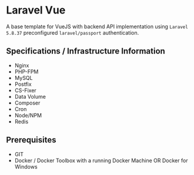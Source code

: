 # Laravel Vue
A base template for VueJS with backend API implementation using `Laravel 5.8.37` preconfigured `laravel/passport` authentication.

## Specifications / Infrastructure Information
- Nginx
- PHP-FPM
- MySQL
- Postfix
- CS-Fixer
- Data Volume
- Composer
- Cron
- Node/NPM
- Redis

## Prerequisites
- GIT
- Docker / Docker Toolbox with a running Docker Machine OR Docker for Windows
